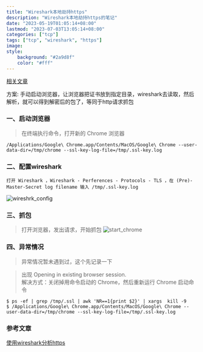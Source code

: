 ```yaml
---
title: "Wireshark本地劫持https"
description: "Wireshark本地劫持https的笔记"
date: "2023-05-19T01:05:14+08:00"
lastmod: "2023-07-03T13:05:14+08:00"
categories: ["tcp"]
tags: ["tcp", "wireshark", "https"]
image: 
style:
    background: "#2a9d8f"
    color: "#fff"
---
```


[相关文章](https://www.jianshu.com/p/b3cc1299e03e)

方案: 手动启动浏览器，让浏览器把证书放到指定目录，wireshark去读取，然后解析，就可以得到解密后的包了，等同于http请求抓包

### 一、启动浏览器
> 在终端执行命令，打开新的 Chrome 浏览器
```
/Applications/Google\ Chrome.app/Contents/MacOS/Google\ Chrome --user-data-dir=/tmp/chrome --ssl-key-log-file=/tmp/.ssl-key.log
```

### 二、配置wireshark
```
打开 Wireshark ，Wireshark - Perferences - Protocols - TLS ，在 (Pre)-Master-Secret log filename 输入 /tmp/.ssl-key.log
```
![wireshrk_config](/images/wireshrk_config.png)

### 三、抓包
> 打开浏览器，发出请求，开始抓包
![start_chrome](/images/start_chrome.png)

### 四、异常情况
> 异常情况暂未遇到过，这个先记录一下

> 出现 Opening in existing browser session. \
> 解决方式：关闭掉用命令启动的 Chrome，然后重新运行 Chrome 启动命令

```
$ ps -ef | grep /tmp/.ssl | awk 'NR==1{print $2}' | xargs  kill -9
$ /Applications/Google\ Chrome.app/Contents/MacOS/Google\ Chrome --user-data-dir=/tmp/chrome --ssl-key-log-file=/tmp/.ssl-key.log
```

### 参考文章
[使用wireshark分析https](https://blog.gfkui.com/2018/03/30/%E4%BD%BF%E7%94%A8wireshark%E5%88%86%E6%9E%90https/index.html)
